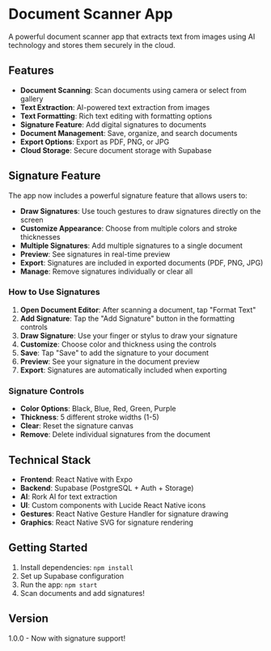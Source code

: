 # Document Scanner App

A powerful document scanner app that extracts text from images using AI technology and stores them securely in the cloud.

## Features

- **Document Scanning**: Scan documents using camera or select from gallery
- **Text Extraction**: AI-powered text extraction from images
- **Text Formatting**: Rich text editing with formatting options
- **Signature Feature**: Add digital signatures to documents
- **Document Management**: Save, organize, and search documents
- **Export Options**: Export as PDF, PNG, or JPG
- **Cloud Storage**: Secure document storage with Supabase

## Signature Feature

The app now includes a powerful signature feature that allows users to:

- **Draw Signatures**: Use touch gestures to draw signatures directly on the screen
- **Customize Appearance**: Choose from multiple colors and stroke thicknesses
- **Multiple Signatures**: Add multiple signatures to a single document
- **Preview**: See signatures in real-time preview
- **Export**: Signatures are included in exported documents (PDF, PNG, JPG)
- **Manage**: Remove signatures individually or clear all

### How to Use Signatures

1. **Open Document Editor**: After scanning a document, tap "Format Text"
2. **Add Signature**: Tap the "Add Signature" button in the formatting controls
3. **Draw Signature**: Use your finger or stylus to draw your signature
4. **Customize**: Choose color and thickness using the controls
5. **Save**: Tap "Save" to add the signature to your document
6. **Preview**: See your signature in the document preview
7. **Export**: Signatures are automatically included when exporting

### Signature Controls

- **Color Options**: Black, Blue, Red, Green, Purple
- **Thickness**: 5 different stroke widths (1-5)
- **Clear**: Reset the signature canvas
- **Remove**: Delete individual signatures from the document

## Technical Stack

- **Frontend**: React Native with Expo
- **Backend**: Supabase (PostgreSQL + Auth + Storage)
- **AI**: Rork AI for text extraction
- **UI**: Custom components with Lucide React Native icons
- **Gestures**: React Native Gesture Handler for signature drawing
- **Graphics**: React Native SVG for signature rendering

## Getting Started

1. Install dependencies: `npm install`
2. Set up Supabase configuration
3. Run the app: `npm start`
4. Scan documents and add signatures!

## Version

1.0.0 - Now with signature support!
